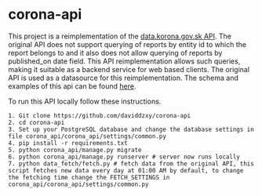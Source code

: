 # corona-api
This project is a reimplementation of the [data.korona.gov.sk API](https://data.korona.gov.sk/). The original API does not support querying of reports by entity id to which the report belongs to and it also does not allow querying of reports by published_on date field. This API reimplementation allows such queries, making it suitable as a backend service for web based clients. The original API is used as a datasource for this reimplementation. The schema and examples of this api can be found [here](https://corona-api-sk.herokuapp.com/api/schema/swagger/).

To run this API locally follow these instructions.
```
1. Git clone https://github.com/daviddzxy/corona-api
2. cd corona-api
3. Set up your PostgreSQL database and change the database settings in file corona_api/corona_api/settings/common.py
4. pip install -r requirements.txt
5. python corona_api/manage.py migrate
6. python corona_api/manage.py runserver # server now runs locally
7. python data_fetch/fetch.py # fetch data from the original API, this script fetches new data every day at 01:00 AM by default, to change the fetching time change the FETCH_SETTINGS in corona_api/corona_api/settings/common.py
```

